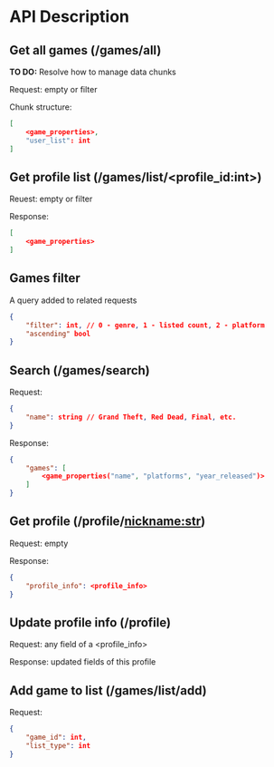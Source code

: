 # API Description

## Get all games (/games/all)

**TO DO:** Resolve how to manage data chunks

Request: empty or filter

Chunk structure:

```json
[
    <game_properties>,
    "user_list": int
]
```

## Get profile list (/games/list/<profile_id:int>)

Reuest: empty or filter

Response:

```json
[
    <game_properties>
]
```

## Games filter

A query added to related requests

```json
{
    "filter": int, // 0 - genre, 1 - listed count, 2 - platform
    "ascending" bool
}
```

## Search (/games/search)

Request:

```json
{
    "name": string // Grand Theft, Red Dead, Final, etc.
}
```

Response:

```json
{
    "games": [
        <game_properties("name", "platforms", "year_released")>
    ]
}
```

## Get profile (/profile/<nickname:str>)

Request: empty

Response:

```json
{
    "profile_info": <profile_info>
}
```

## Update profile info (/profile)

Request: any field of a <profile_info>

Response: updated fields of this profile

## Add game to list (/games/list/add)

Request:

```json
{
    "game_id": int,
    "list_type": int
}
```
